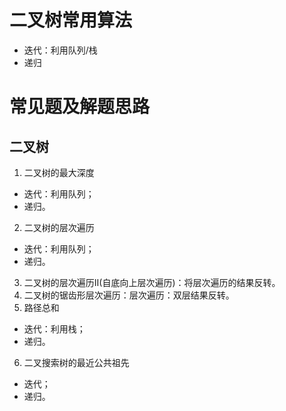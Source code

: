 # 二叉树常用算法
* 迭代：利用队列/栈
* 递归

# 常见题及解题思路
## 二叉树
1. 二叉树的最大深度
* 迭代：利用队列；
* 递归。
2. 二叉树的层次遍历
* 迭代：利用队列；
* 递归。
3. 二叉树的层次遍历II(自底向上层次遍历)：将层次遍历的结果反转。
4. 二叉树的锯齿形层次遍历：层次遍历：双层结果反转。
5. 路径总和
* 迭代：利用栈；
* 递归。
6. 二叉搜索树的最近公共祖先
* 迭代；
* 递归。
